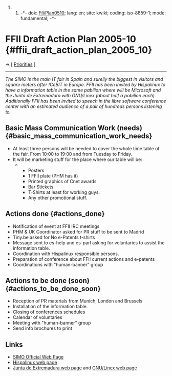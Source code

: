 1.  1.  -\*- dok: [FfiiPlan0510](FfiiPlan0510 "wikilink"); lang: en;
        site: kwiki; coding: iso-8859-1; mode: fundamental; -\*-

# FFII Draft Action Plan 2005-10 {#ffii_draft_action_plan_2005_10}

-\> \[ [ Priorities](FfiiprojPriorEn "wikilink") \]

------------------------------------------------------------------------

*The SIMO is the main IT fair in Spain and surelly the biggest in
visitors and square meters after !CeBIT in Europe. FFII has been invited
by Hispalinux to have a information table in the same pabilion where
will be Microsoft and the Junta de Extremadura with GNU/Linex (about
half a pabilion each). Additionally FFII has been invited to speech in
the libre software conference center with an estimated audience of a
pair of hundreds persons listening to.*

## Basic Mass Communication Work (needs) {#basic_mass_communication_work_needs}

-   At least three persons will be needed to cover the whole time table
    of the fair. From 10:00 to 19:00 and from Tuesday to Friday.
-   It will be marketing stuff for the place where our table will be:
    -   -   Posters
        -   1 FFII plate (PHM has it)
        -   Printed graphics of Cnet awards
        -   Bar Stickets
        -   T-Shirts at least for working guys.
        -   Any other promotional stuff.

## Actions done {#actions_done}

-   Notification of event at FFII IRC meetings
-   PHM & UK Coordinator asked for PR stuff to be sent to Madrid
-   Tiny.be asked for No e-Patents t-shirts
-   Message sent to es-help and es-parl asking for voluntaries to assist
    the information table.
-   Coordination with Hispalinux responsible persons.
-   Preparation of conference about FFII current actions and e-patents
-   Coordinations with \"human-banner\" group

## Actions to be done (soon) {#actions_to_be_done_soon}

-   Reception of PR materials from Munich, London and Brussels
-   Installation of the information table.
-   Closing of conferences schedules
-   Calendar of voluntaries
-   Meeting with \"human-banner\" group
-   Send info brochures to print

## Links

-   [SIMO Official Web
    Page](http://www.ifema.es/ferias/simo/default.html "wikilink")
-   [Hispalinux web page](http://www.hispalinux.es "wikilink")
-   [Junta de Extremadura web
    page](http://www.extremadura.es "wikilink") and [GNU/Linex web
    page](http://www.linex.org "wikilink")

